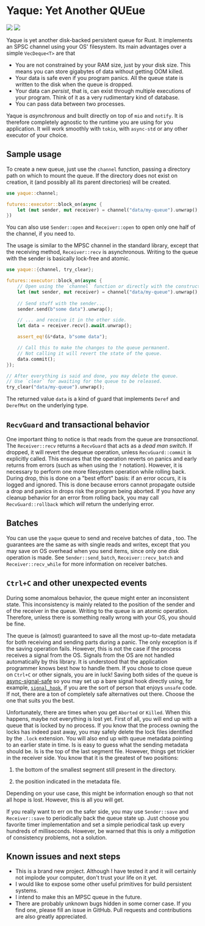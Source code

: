 # Yaque: Yet Another QUEue

<a href="https://docs.rs/yaque"><img src="https://docs.rs/yaque/badge.svg"></a>
<a href="https://crates.io/crates/yaque"><img src="https://img.shields.io/crates/v/yaque.svg"></a>

Yaque is yet another disk-backed persistent queue for Rust. It implements
an SPSC channel using your OS' filesystem. Its main advantages over a simple
`VecDeque<T>` are that
* You are not constrained by your RAM size, just by your disk size. This
means you can store gigabytes of data without getting OOM killed.
* Your data is safe even if you program panics. All the queue state is
written to the disk when the queue is dropped.
* Your data can *persist*, that is, can exist through multiple executions
of your program. Think of it as a very rudimentary kind of database.
* You can pass data between two processes.

Yaque is _asynchronous_ and built directly on top of `mio` and `notify`.
It is therefore completely agnostic to the runtime you are using for you
application. It will work smoothly with `tokio`, with `async-std` or any
other executor of your choice.

## Sample usage

To create a new queue, just use the `channel` function, passing a
directory path on which to mount the queue. If the directory does not exist
on creation, it (and possibly all its parent directories) will be created.
```rust
use yaque::channel;

futures::executor::block_on(async {
    let (mut sender, mut receiver) = channel("data/my-queue").unwrap();
})
```
You can also use `Sender::open` and `Receiver::open` to open only one
half of the channel, if you need to.

The usage is similar to the MPSC channel in the standard library, except
that the receiving method, `Receiver::recv` is asynchronous. Writing to
the queue with the sender is basically lock-free and atomic.
```rust
use yaque::{channel, try_clear};

futures::executor::block_on(async {
    // Open using the `channel` function or directly with the constructors.
    let (mut sender, mut receiver) = channel("data/my-queue").unwrap();
    
    // Send stuff with the sender...
    sender.send(b"some data").unwrap();

    // ... and receive it in the other side.
    let data = receiver.recv().await.unwrap();

    assert_eq!(&*data, b"some data");

    // Call this to make the changes to the queue permanent.
    // Not calling it will revert the state of the queue.
    data.commit();
});

// After everything is said and done, you may delete the queue.
// Use `clear` for awaiting for the queue to be released.
try_clear("data/my-queue").unwrap();
```
The returned value `data` is a kind of guard that implements `Deref` and
`DerefMut` on the underlying type.

## `RecvGuard` and transactional behavior

One important thing to notice is that reads from the queue are
_transactional_. The `Receiver::recv` returns a `RecvGuard` that acts as
a _dead man switch_. If dropped, it will revert the dequeue operation,
unless `RecvGuard::commit` is explicitly called. This ensures that
the operation reverts on panics and early returns from errors (such as when
using the `?` notation). However, it is necessary to perform one more
filesystem operation while rolling back. During drop, this is done on a
"best effort" basis: if an error occurs, it is logged and ignored. This is done
because errors cannot propagate outside a drop and panics in drops risk the
program being aborted. If you _have_ any cleanup behavior for an error from
rolling back, you may call `RecvGuard::rollback` which _will_ return the
underlying error. 

## Batches

You can use the `yaque` queue to send and receive batches of data ,
too. The guarantees are the same as with single reads and writes, except
that you may save on OS overhead when you send items, since only one disk
operation is made. See `Sender::send_batch`, `Receiver::recv_batch` and
`Receiver::recv_while` for more information on receiver batches.

## `Ctrl+C` and other unexpected events

During some anomalous behavior, the queue might enter an inconsistent state.
This inconsistency is mainly related to the position of the sender and of
the receiver in the queue. Writing to the queue is an atomic operation.
Therefore, unless there is something really wrong with your OS, you should be
fine. 

The queue is (almost) guaranteed to save all the most up-to-date metadata
for both receiving and sending parts during a panic. The only exception is
if the saving operation fails. However, this is not the case if the process
receives a signal from the OS. Signals from the OS are not handled
automatically by this library. It is understood that the application
programmer knows best how to handle them. If you chose to close queue on
`Ctrl+C` or other signals, you are in luck! Saving both sides of the queue
is [async-signal-safe](https://man7.org/linux/man-pages/man7/signal-safety.7.html)
so you may set up a bare signal hook directly using, for example,
[`signal_hook`](https://docs.rs/signal-hook/), if you are the sort of person
that enjoys `unsafe` code. If not, there are a ton of completely safe
alternatives out there. Choose the one that suits you the best.

Unfortunately, there are times when you get `Aborted` or `Killed`. When this
happens, maybe not everything is lost yet. First of all, you will end up
with a queue that is locked by no process. If you know that the process
owning the locks has indeed past away, you may safely delete the lock files
identified by the `.lock` extension. You will also end up with queue
metadata pointing to an earlier state in time. Is is easy to guess what the
sending metadata should be. Is is the top of the last segment file. However,
things get trickier in the receiver side. You know that it is the greatest
of two positions:

1. the bottom of the smallest segment still present in the directory.

2. the position indicated in the metadata file.

Depending on your use case, this might be information enough so that not all
hope is lost. However, this is all you will get. 

If you really want to err on the safer side, you may use `Sender::save`
and `Receiver::save` to periodically back the queue state up. Just choose
you favorite timer implementation and set a simple periodical task up every
hundreds of milliseconds. However, be warned that this is only a _mitigation_
of consistency problems, not a solution. 

## Known issues and next steps

* This is a brand new project. Although I have tested it and it will
certainly not implode your computer, don't trust your life on it yet.
* I would like to expose some other useful primitives for build persistent
systems.
* I intend to make this an MPSC queue in the future.
* There are probably unknown bugs hidden in some corner case. If you find
one, please fill an issue in GitHub. Pull requests and contributions are
also greatly appreciated.
